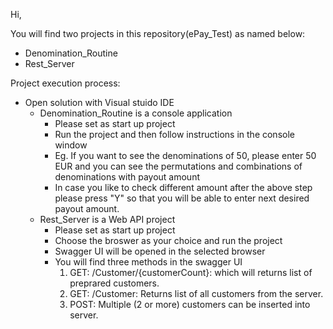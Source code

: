 Hi,

You will find two projects in this repository(ePay_Test) as named below:
 - Denomination_Routine
 - Rest_Server
 
Project execution process:
 - Open solution with Visual stuido IDE
    * Denomination_Routine is a console application
      - Please set as start up project
      - Run the project and then follow instructions in the console window
      - Eg. If you want to see the denominations of 50, please enter 50 EUR and you can see the permutations and combinations of denominations with payout amount
      - In case you like to check different amount after the above step please press "Y" so that you will be able to enter next desired payout amount.
    * Rest_Server is a Web API project
      - Please set as start up project
      - Choose the broswer as your choice and run the project
      - Swagger UI will be opened in the selected browser
      - You will find three methods in the swagger UI
        1. GET: /Customer/{customerCount}: which will returns list of preprared customers.
        2. GET: /Customer: Returns list of all customers from the server.
        3. POST: Multiple (2 or more) customers can be inserted into server.
